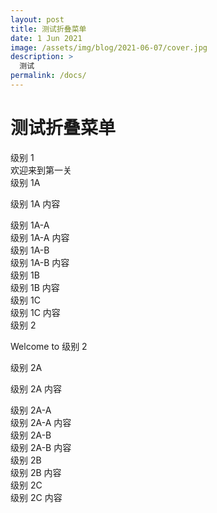 ```yaml
---
layout: post
title: 测试折叠菜单
date: 1 Jun 2021
image: /assets/img/blog/2021-06-07/cover.jpg
description: >
  测试
permalink: /docs/
---
```


# 测试折叠菜单

<div class="ui styled accordion">
  <div class="title">
    <i class="dropdown icon"></i>
    级别 1
  </div>
  <div class="content">
    欢迎来到第一关
    <div class="accordion transition hidden">
      <div class="title">
          <i class="dropdown icon"></i>
          级别 1A
      </div>
      <div class="content">
        <p class="transition hidden">级别 1A 内容</p>
        <div class="accordion transition hidden">
          <div class="title">
              <i class="dropdown icon"></i>
              级别 1A-A
          </div>
          <div class="content">
              级别 1A-A 内容
          </div>
          <div class="title">
              <i class="dropdown icon"></i>
              级别 1A-B
          </div>
          <div class="content">
              级别 1A-B 内容
          </div>
        </div>
      </div>
      <div class="title">
          <i class="dropdown icon"></i>
          级别 1B
      </div>
      <div class="content">
          级别 1B 内容
      </div>
      <div class="title">
          <i class="dropdown icon"></i>
          级别 1C
      </div>
      <div class="content">
          级别 1C 内容
      </div>
    </div>
  </div>
  <div class="title">
    <i class="dropdown icon"></i>
    级别 2
  </div>
  <div class="content">
    <p>Welcome to 级别 2</p>
    <div class="accordion">
      <div class="active title">
        <i class="dropdown icon"></i>
        级别 2A
      </div>
      <div class="active content">
        <p>级别 2A 内容</p>
        <div class="accordion">
          <div class="title">
              <i class="dropdown icon"></i>
              级别 2A-A
          </div>
          <div class="content">
              级别 2A-A 内容
          </div>
          <div class="title">
              <i class="dropdown icon"></i>
              级别 2A-B
          </div>
          <div class="content">
              级别 2A-B 内容
          </div>
        </div>
      </div>
      <div class="title">
          <i class="dropdown icon"></i>
          级别 2B
      </div>
      <div class="content">
          级别 2B 内容
      </div>
      <div class="title">
          <i class="dropdown icon"></i>
          级别 2C
      </div>
      <div class="content">
          级别 2C 内容
      </div>
    </div>
  </div>
</div>